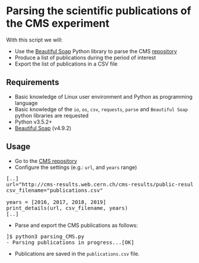 # Parsing the scientific publications of the CMS experiment

With this script we will: 

* Use the [Beautiful Soap](https://www.crummy.com/software/BeautifulSoup/bs4/doc/) Python library to parse the CMS [repository](http://cms-results.web.cern.ch/cms-results/public-results/publications/CMS/index.html) 
* Produce a list of publications during the period of interest
* Export the list of publications in a CSV file

## Requirements
* Basic knowledge of Linux user environment and Python as programming language
* Basic knowledge of the `io`, `os`, `csv`, `requests`, `parse` and `Beautiful Soap` python libraries are requested
* Python v3.5.2+
* [Beautiful Soap](https://www.crummy.com/software/BeautifulSoup/bs4/doc/) (v4.9.2)

## Usage
* Go to the [CMS repository](http://cms-results.web.cern.ch/cms-results/public-results/publications/CMS/index.html)
* Configure the settings (e.g.: `url`, and `years` range)

<pre>
[..]
url="http://cms-results.web.cern.ch/cms-results/public-results/publications/CMS/index.html"
csv_filename="publications.csv"

years = [2016, 2017, 2018, 2019]
print_details(url, csv_filename, years)
[..]
</pre>

* Parse and export the CMS publications as follows:
<pre>
]$ python3 parsing_CMS.py 
- Parsing publications in progress...[OK]
</pre>

* Publications are saved in the `publications.csv` file.

